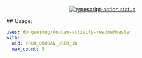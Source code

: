 <p align="center">
  <a href="https://github.com/actions/typescript-action/actions"><img alt="typescript-action status" src="https://github.com/actions/typescript-action/workflows/build-test/badge.svg"></a>
</p>
## Usage:

```yaml
uses: dongweimng/douban-activity-readme@master
with:
  uid: YOUR_DOUBAN_USER_ID
  max_count: 5
```
